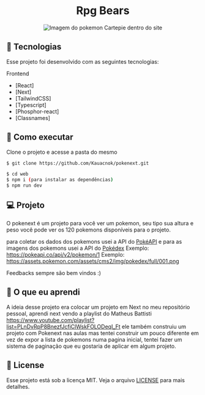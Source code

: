 <p align='center'> 
	<h1 align='center'>Rpg Bears</h1>
</p>
<p align='center'> 
	<img src="https://media.discordapp.net/attachments/801935684846747679/1054524750304645140/image.png?width=314&height=418" alt="Imagem do pokemon Cartepie dentro do site">
</p>

## 🧪 Tecnologias

Esse projeto foi desenvolvido com as seguintes tecnologias:

Frontend
- [React]
- [Next]
- [TailwindCSS]
- [Typescript]
- [Phosphor-react]
- [Classnames]

## 🚀 Como executar

Clone o projeto e acesse a pasta do mesmo

```bash
$ git clone https://github.com/Kauacnok/pokenext.git

$ cd web
$ npm i (para instalar as dependências)
$ npm run dev

```

## 💻 Projeto

O pokenext é um projeto para você ver um pokemon, seu tipo sua altura e peso você pode ver os 120 pokemons disponíveis para o projeto.

para coletar os dados dos pokemons usei a API do [PokéAPI](https://pokeapi.co/)
e para as imagens dos pokemons usei a API do [Pokédex](https://www.pokemon.com/br/pokedex/)
Exemplo: <https://pokeapi.co/api/v2/pokemon/1>
Exemplo: <https://assets.pokemon.com/assets/cms2/img/pokedex/full/001.png>

Feedbacks sempre são bem vindos :)

## 📖 O que eu aprendi

A ideia desse projeto era colocar um projeto em Next no meu repositório pessoal, aprendi next vendo a playlist do Matheus Battisti <https://www.youtube.com/playlist?list=PLnDvRpP8BnezfJcfiClWskFOLODeqI_Ft> ele também construiu um projeto com Pokenext nas aulas mas tentei construir um pouco diferente em vez de expor a lista de pokemons numa pagina inicial, tentei fazer um sistema de paginação que eu gostaria de aplicar em algum projeto.

## 📝 License

Esse projeto está sob a licença MIT. Veja o arquivo [LICENSE](https://github.com/Kauacnok/pokenext/blob/main/license) para mais detalhes.
